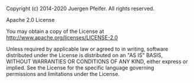 Copyright (c) 2014-2020 Juergen Pfeifer. All rights reserved. 

Apache 2.0 License 

You may obtain a copy of the License at 
http://www.apache.org/licenses/LICENSE-2.0 

Unless required by applicable law or agreed to in writing, software  
distributed under the License is distributed on an "AS IS" BASIS,  
WITHOUT WARRANTIES OR CONDITIONS OF ANY KIND, either express or  
implied. See the License for the specific language governing  
permissions and limitations under the License. 
